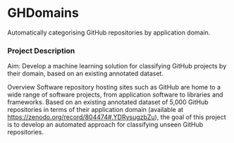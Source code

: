 # GHDomains
Automatically categorising GitHub repositories by application domain.

### Project Description
Aim: Develop a machine learning solution for classifying GitHub projects by their domain, based on an existing annotated dataset.

Overview
Software repository hosting sites such as GitHub are home to a wide range of software projects, from application software to libraries and frameworks. 
Based on an existing annotated dataset of 5,000 GitHub repositories in terms of their application domain (available at https://zenodo.org/record/804474#.YDRysugzbZu), 
the goal of this project is to develop an automated approach for classifying unseen GitHub repositories. 
